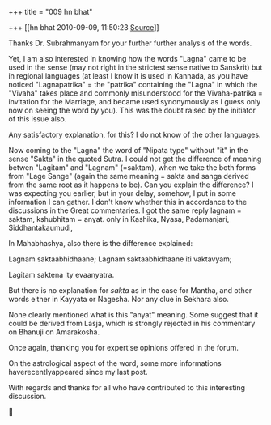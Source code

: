 +++
title = "009 hn bhat"

+++
[[hn bhat	2010-09-09, 11:50:23 [Source](https://groups.google.com/g/bvparishat/c/NmjtZbIPHOk)]]



Thanks Dr. Subrahmanyam for your further further analysis of the words.

  

Yet, I am also interested in knowing how the words "Lagna" came to be used in the sense (may not right in the strictest sense native to Sanskrit) but in regional languages (at least I know it is used in Kannada, as you have noticed "Lagnapatrika" = the "patrika" containing the "Lagna" in which the "Vivaha" takes place and commonly misunderstood for the Vivaha-patrika = invitation for the Marriage, and became used synonymously as I guess only now on seeing the word by you). This was the doubt raised by the initiator of this issue also.

  

Any satisfactory explanation, for this? I do not know of the other languages.

  

Now coming to the "Lagna" the word of "Nipata type" without "it" in the sense "Sakta" in the quoted Sutra. I could not get the difference of meaning betwen "Lagitam" and "Lagnam" (=saktam), when we take the both forms from "Lage Sange" (again the same meaning = sakta and sanga derived from the same root as it happens to be). Can you explain the difference? I was expecting you earlier, but in your delay, somehow, I put in some information I can gather. I don't know whether this in accordance to the discussions in the Great commentaries. I got the same reply lagnam = saktam, kshubhitam = anyat. only in Kashika, Nyasa, Padamanjari, Siddhantakaumudi,

In Mahabhashya, also there is the difference explained:

  

Lagnam saktaabhidhaane; Lagnam saktaabhidhaane iti vaktavyam;

Lagitam saktena ity evaanyatra.

  

But there is no explanation for *sakta* as in the case for Mantha, and other words either in Kayyata or Nagesha. Nor any clue in Sekhara also.

  

None clearly mentioned what is this "anyat" meaning. Some suggest that it could be derived from Lasja, which is strongly rejected in his commentary on Bhanuji on Amarakosha.

  

Once again, thanking you for expertise opinions offered in the forum.

  

On the astrological aspect of the word, some more informations haverecentlyappeared since my last post.

  

With regards and thanks for all who have contributed to this interesting discussion.



